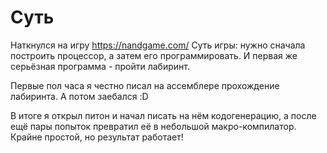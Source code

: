 # Суть
Наткнулся на игру https://nandgame.com/
Суть игры: нужно сначала построить процессор, а затем его программировать.
И первая же серьёзная программа - пройти лабиринт.

Первые пол часа я честно писал на ассемблере прохождение лабиринта. А потом заебался :D

В итоге я открыл питон и начал писать на нём кодогенерацию, а после ещё пары попыток превратил её в небольшой макро-компилатор. Крайне простой, но результат работает!